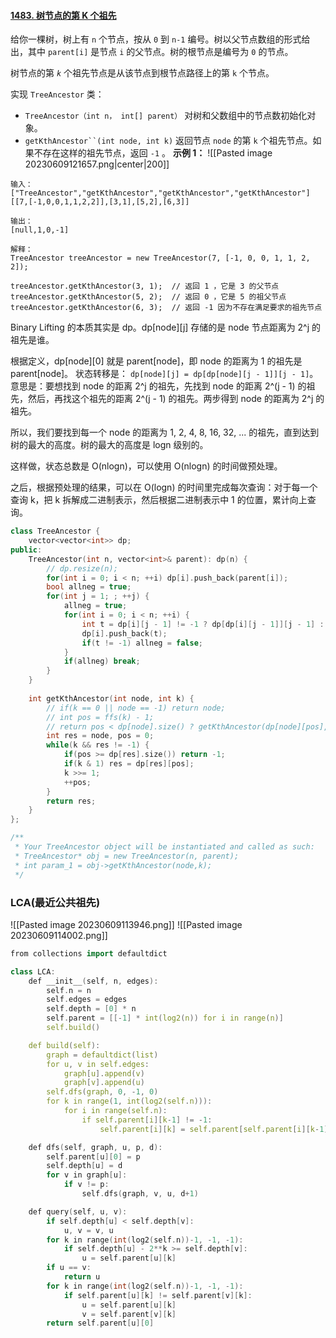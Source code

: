 #### [1483. 树节点的第 K 个祖先](https://leetcode.cn/problems/kth-ancestor-of-a-tree-node/)

给你一棵树，树上有 `n` 个节点，按从 `0` 到 `n-1` 编号。树以父节点数组的形式给出，其中 `parent[i]` 是节点 `i` 的父节点。树的根节点是编号为 `0` 的节点。

树节点的第 _`k`_ 个祖先节点是从该节点到根节点路径上的第 `k` 个节点。

实现 `TreeAncestor` 类：
- `TreeAncestor（int n， int[] parent）` 对树和父数组中的节点数初始化对象。
- `getKthAncestor``(int node, int k)` 返回节点 `node` 的第 `k` 个祖先节点。如果不存在这样的祖先节点，返回 `-1` 。
**示例 1：**
![[Pasted image 20230609121657.png|center|200]]


```
输入：
["TreeAncestor","getKthAncestor","getKthAncestor","getKthAncestor"]
[[7,[-1,0,0,1,1,2,2]],[3,1],[5,2],[6,3]]

输出：
[null,1,0,-1]

解释：
TreeAncestor treeAncestor = new TreeAncestor(7, [-1, 0, 0, 1, 1, 2, 2]);

treeAncestor.getKthAncestor(3, 1);  // 返回 1 ，它是 3 的父节点
treeAncestor.getKthAncestor(5, 2);  // 返回 0 ，它是 5 的祖父节点
treeAncestor.getKthAncestor(6, 3);  // 返回 -1 因为不存在满足要求的祖先节点
```
Binary Lifting 的本质其实是 dp。dp\[node\]\[j\] 存储的是 node 节点距离为 2^j 的祖先是谁。

根据定义，dp\[node\]\[0\] 就是 parent\[node\]，即 node 的距离为 1 的祖先是 parent\[node\]。
状态转移是： `dp[node][j] = dp[dp[node][j - 1]][j - 1]`。
意思是：要想找到 node 的距离 2^j 的祖先，先找到 node 的距离 2^(j - 1) 的祖先，然后，再找这个祖先的距离 2^(j - 1) 的祖先。两步得到 node 的距离为 2^j 的祖先。

所以，我们要找到每一个 node 的距离为 1, 2, 4, 8, 16, 32, ... 的祖先，直到达到树的最大的高度。树的最大的高度是 logn 级别的。

这样做，状态总数是 O(nlogn)，可以使用 O(nlogn) 的时间做预处理。

之后，根据预处理的结果，可以在 O(logn) 的时间里完成每次查询：对于每一个查询 k，把 k 拆解成二进制表示，然后根据二进制表示中 1 的位置，累计向上查询。


```c++
class TreeAncestor {
    vector<vector<int>> dp;
public:
    TreeAncestor(int n, vector<int>& parent): dp(n) {
        // dp.resize(n);
        for(int i = 0; i < n; ++i) dp[i].push_back(parent[i]);
        bool allneg = true;
        for(int j = 1; ; ++j) {
            allneg = true;
            for(int i = 0; i < n; ++i) {
                int t = dp[i][j - 1] != -1 ? dp[dp[i][j - 1]][j - 1] : -1;
                dp[i].push_back(t);
                if(t != -1) allneg = false;
            }
            if(allneg) break;
        }
    }
    
    int getKthAncestor(int node, int k) {
        // if(k == 0 || node == -1) return node;
        // int pos = ffs(k) - 1;
        // return pos < dp[node].size() ? getKthAncestor(dp[node][pos], k - (1 << pos)) : -1;
        int res = node, pos = 0;
        while(k && res != -1) {
            if(pos >= dp[res].size()) return -1;
            if(k & 1) res = dp[res][pos];
            k >>= 1;
            ++pos;
        }
        return res;
    }
};

/**
 * Your TreeAncestor object will be instantiated and called as such:
 * TreeAncestor* obj = new TreeAncestor(n, parent);
 * int param_1 = obj->getKthAncestor(node,k);
 */
```


### LCA(最近公共祖先)
![[Pasted image 20230609113946.png]]
![[Pasted image 20230609114002.png]]
```c++
from collections import defaultdict

class LCA:
    def __init__(self, n, edges):
        self.n = n
        self.edges = edges
        self.depth = [0] * n
        self.parent = [[-1] * int(log2(n)) for i in range(n)]
        self.build()

    def build(self):
        graph = defaultdict(list)
        for u, v in self.edges:
            graph[u].append(v)
            graph[v].append(u)
        self.dfs(graph, 0, -1, 0)
        for k in range(1, int(log2(self.n))):
            for i in range(self.n):
                if self.parent[i][k-1] != -1:
                    self.parent[i][k] = self.parent[self.parent[i][k-1]][k-1]

    def dfs(self, graph, u, p, d):
        self.parent[u][0] = p
        self.depth[u] = d
        for v in graph[u]:
            if v != p:
                self.dfs(graph, v, u, d+1)

    def query(self, u, v):
        if self.depth[u] < self.depth[v]:
            u, v = v, u
        for k in range(int(log2(self.n))-1, -1, -1):
            if self.depth[u] - 2**k >= self.depth[v]:
                u = self.parent[u][k]
        if u == v:
            return u
        for k in range(int(log2(self.n))-1, -1, -1):
            if self.parent[u][k] != self.parent[v][k]:
                u = self.parent[u][k]
                v = self.parent[v][k]
        return self.parent[u][0]

```